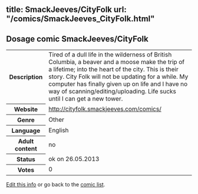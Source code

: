 title: SmackJeeves/CityFolk
url: "/comics/SmackJeeves_CityFolk.html"
---
Dosage comic SmackJeeves/CityFolk
-----------------------------------------

<p id="msg"></p>
<script type="text/javascript">
if (window.location.search === '?edit_info_mail=sent_ok') {
  var elem = document.getElementById("msg");
  elem.innerHTML = 'Edited information sucessfully sent for review, which is usually done daily. Thanks!';
  elem.className = 'ok';
}
</script>
<table class="comicinfo">
<tr>
<th>Description</th><td>Tired of a dull life in the wilderness of British Columbia, a beaver and a moose make the trip of a lifetime; into the heart of the city. This is their story. City Folk will not be updating for a while. My computer has finally given up on life and I have no way of scanning/editing/uploading. Life sucks until I can get a new tower.</td>
</tr>
<tr>
<th>Website</th><td><a href="http://cityfolk.smackjeeves.com/comics/">http://cityfolk.smackjeeves.com/comics/</a></td>
</tr>
<tr>
<th>Genre</th><td>Other</td>
</tr>
<tr>
<th>Language</th><td>English</td>
</tr>
<tr>
<th>Adult content</th><td>no</td>
</tr>
<tr>
<th>Status</th><td>ok on 26.05.2013</td>
</tr>
<tr>
<th>Votes</th><td>0</td>
</tr>
</table>

[Edit this info](SmackJeeves_CityFolk_edit.html) or go back to the [comic list](../comic-index.html).
